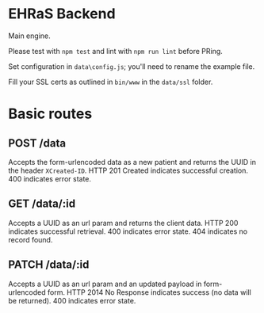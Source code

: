 # EHRaS Backend

Main engine.

Please test with `npm test` and lint with `npm run lint` before PRing.

Set configuration in `data\config.js`; you'll need to rename the example file.

Fill your SSL certs as outlined in `bin/www` in the `data/ssl` folder.

# Basic routes

## POST /data
Accepts the form-urlencoded data as a new patient and returns the UUID in the header `XCreated-ID`. HTTP 201 Created indicates successful creation. 400 indicates error state.

## GET /data/:id
Accepts a UUID as an url param and returns the client data. HTTP 200 indicates successful retrieval. 400 indicates error state. 404 indicates no record found.

## PATCH /data/:id
Accepts a UUID as an url param and an updated payload in form-urlencoded form. HTTP 2014 No Response indicates success (no data will be returned). 400 indicates error state.
